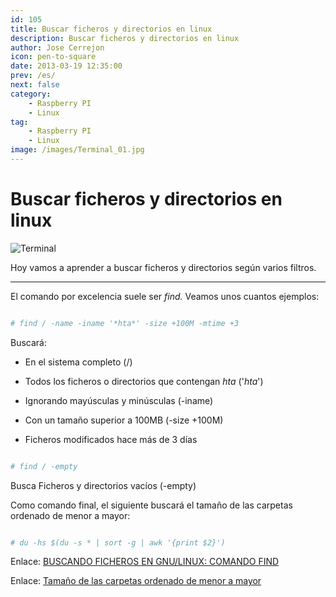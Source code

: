 ```yaml
---
id: 105
title: Buscar ficheros y directorios en linux
description: Buscar ficheros y directorios en linux
author: Jose Cerrejon
icon: pen-to-square
date: 2013-03-19 12:35:00
prev: /es/
next: false
category:
    - Raspberry PI
    - Linux
tag:
    - Raspberry PI
    - Linux
image: /images/Terminal_01.jpg
---
```


# Buscar ficheros y directorios en linux

![Terminal](/images/Terminal_01.jpg)

Hoy vamos a aprender a buscar ficheros y directorios según varios filtros.

---

El comando por excelencia suele ser _find._ Veamos unos cuantos ejemplos:

```bash

# find / -name -iname '*hta*' -size +100M -mtime +3

```

Buscará:

-   En el sistema completo (/)

-   Todos los ficheros o directorios que contengan _hta_ ('_hta_')

-   Ignorando mayúsculas y minúsculas (-iname)

-   Con un tamaño superior a 100MB (-size +100M)

-   Ficheros modificados hace más de 3 días

```bash

# find / -empty

```

Busca Ficheros y directorios vacíos (-empty)

Como comando final, el siguiente buscará el tamaño de las carpetas ordenado de menor a mayor:

```bash

# du -hs $(du -s * | sort -g | awk '{print $2}')

```

Enlace: [BUSCANDO FICHEROS EN GNU/LINUX: COMANDO FIND](https://flossblog.wordpress.com/2012/11/30/buscando-ficheros-en-gnulinux-comando-find/)

Enlace: [Tamaño de las carpetas ordenado de menor a mayor](https://snipt.net/serialsito/tamano-de-las-carpetas-ordenado-de-menor-a-mayor/)
